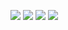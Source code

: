 ![](https://i.giphy.com/media/g9582DNuQppxC/giphy.webp) ![](https://i.giphy.com/media/3oFzmiMu3v4LIXpJBK/giphy.webp) ![](https://i.giphy.com/media/kkSkgexb9xBoQ/giphy.webp) ![](https://i.imgur.com/oVG43Je.gif)
